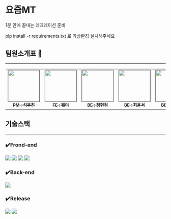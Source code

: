 # 요즘MT
1분 안에 끝내는 레크레이션 준비

pip install -r requirements.txt 로 가상환경 설치해주세요


## 팀원소개표 🔎
---
<table>
  <tbody>
    <tr>
      <td align="center"><a href=""><img src="![image](https://github.com/Pirogramming-20/YM/assets/121532823/a494b35e-5c8a-407e-a71d-957d3460f959)
" width="100px;" alt=""/><br /><sub><b> PM : 석우진 </b></sub></a><br /></td>
      <td align="center"><a href=""><img src="" width="100px;" alt=""/><br /><sub><b> FE : 웨이 </b></sub></a><br /></td>
      <td align="center"><a href=""><img src="" width="100px;" alt=""/><br /><sub><b> BE : 정현정</b></sub></a><br /></td>
      <td align="center"><a href=""><img src="" width="100px;" alt=""/><br /><sub><b> BE : 최윤서</b></sub></a><br /></td>
      <td align="center"><a href=""><img src="" width="100px;" alt=""/><br /><sub><b> BE : 오기택</b></sub></a><br /></td>
    </tr>
  </tbody>
</table>


## 기술스택 
---
### ✔️Frond-end
<img src="https://img.shields.io/badge/html5-E34F26?style=for-the-badge&logo=html5&logoColor=white"> <img src="https://img.shields.io/badge/css-1572B6?style=for-the-badge&logo=css3&logoColor=white"> <img src="https://img.shields.io/badge/javascript-F7DF1E?style=for-the-badge&logo=javascript&logoColor=black"> <img src="https://img.shields.io/badge/jquery-0769AD?style=for-the-badge&logo=jquery&logoColor=white">

### ✔️Back-end
<img src="https://img.shields.io/badge/django-092E20?style=for-the-badge&logo=django&logoColor=white">

### ✔️Release
<img src="https://img.shields.io/badge/linux-FCC624?style=for-the-badge&logo=linux&logoColor=black"> <img src="https://img.shields.io/badge/amazonaws-232F3E?style=for-the-badge&logo=amazonaws&logoColor=white"> 
